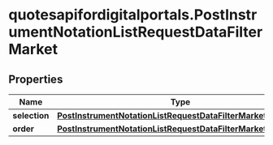 # quotesapifordigitalportals.PostInstrumentNotationListRequestDataFilterMarket

## Properties

Name | Type | Description | Notes
------------ | ------------- | ------------- | -------------
**selection** | [**PostInstrumentNotationListRequestDataFilterMarketSelection**](PostInstrumentNotationListRequestDataFilterMarketSelection.md) |  | [optional] 
**order** | [**PostInstrumentNotationListRequestDataFilterMarketOrder**](PostInstrumentNotationListRequestDataFilterMarketOrder.md) |  | [optional] 


